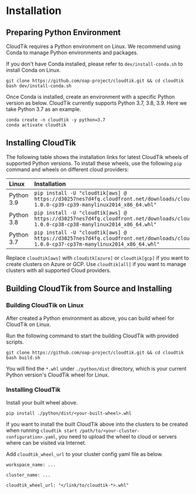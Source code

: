 # Installation

## Preparing Python Environment

CloudTik requires a Python environment on Linux. We recommend using Conda to manage Python environments and packages.

If you don't have Conda installed, please refer to `dev/install-conda.sh` to install Conda on Linux.

```
git clone https://github.com/oap-project/cloudtik.git && cd cloudtik
bash dev/install-conda.sh
```

Once Conda is installed, create an environment with a specific Python version as below.
CloudTik currently supports Python 3.7, 3.8, 3.9. Here we take Python 3.7 as an example.

```
conda create -n cloudtik -y python=3.7
conda activate cloudtik
```

## Installing CloudTik

The following table shows the installation links for latest CloudTik wheels of supported Python versions.
To install these wheels, use the following `pip` command and wheels on different cloud providers:

| Linux      | Installation                                                                                                                                       |
|:-----------|:---------------------------------------------------------------------------------------------------------------------------------------------------|
| Python 3.9 | `pip install -U "cloudtik[aws] @ https://d30257nes7d4fq.cloudfront.net/downloads/cloudtik/cloudtik-1.0.0-cp39-cp39-manylinux2014_x86_64.whl" `     |
| Python 3.8 | `pip install -U "cloudtik[aws] @ https://d30257nes7d4fq.cloudfront.net/downloads/cloudtik/cloudtik-1.0.0-cp38-cp38-manylinux2014_x86_64.whl" `     |
| Python 3.7 | `pip install -U "cloudtik[aws] @ https://d30257nes7d4fq.cloudfront.net/downloads/cloudtik/cloudtik-1.0.0-cp37-cp37m-manylinux2014_x86_64.whl" `    |

Replace `cloudtik[aws]` with `clouditk[azure]` or `cloudtik[gcp]` if you want to create clusters on Azure or GCP.
Use `cloudtik[all]` if you want to manage clusters with all supported Cloud providers.

## Building CloudTik from Source and Installing

### Building CloudTik on Linux

After created a Python environment as above, you can build wheel for CloudTik on Linux.

Run the following command to start the building CloudTik with provided scripts.

```
git clone https://github.com/oap-project/cloudtik.git && cd cloudtik
bash build.sh
```

You will find the `*.whl` under `./python/dist` directory, which is your current Python version's CloudTik wheel for Linux.

### Installing CloudTik

Install your built wheel above.

```
pip install ./python/dist/<your-built-wheel>.whl 
```

If you want to install the built CloudTik above into the clusters to be created when running
`cloudtik start /path/to/<your-cluster-configuration>.yaml`, you need to upload the wheel to cloud or servers where can be visited via Internet. 

Add `cloudtik_wheel_url` to your cluster config yaml file as below.

```
workspace_name: ...

cluster_name: ...

cloudtik_wheel_url: "</link/to/cloudtik-*>.whl"

```
